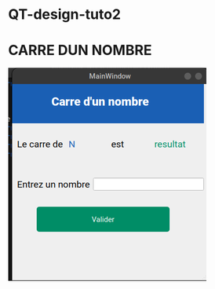 # QT-design-tuto2
# CARRE DUN NOMBRE

![sibylassana95](https://github.com/sibylassana95/-QT-design-tuto2/blob/main/Capture%20d%E2%80%99%C3%A9cran%20du%202022-10-31%2019-22-42.png)
